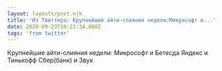 ```yaml
---
layout: layouts/post.njk
title: 'Из Твиттера: Крупнейшие айти-слияния недели:Микрософт и...'
date: 2020-09-23T10:22:34.000Z
tags: 'from twitter'
---
```



Крупнейшие айти-слияния недели:
Микрософт и Бетесда
Яндекс и Тинькофф
Сбер(банк) и Звук
